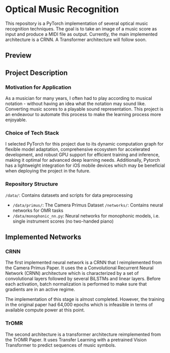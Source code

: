 # Optical Music Recognition

This repository is a PyTorch implementation of several optical music recognition techniques. The goal is to take an image of a music score as input and produce a MIDI file as output. Currently, the main implemented architecture is a CRNN. A Transformer architecture will follow soon.

## Preview 

## Project Description

### Motivation for Application
As a musician for many years, I often had to play according to musical notation - without having an idea what the notation may sound like. Converting music scores to a playable sound representation. This project is an endeavour to automate this process to make the learning process more enjoyable.

### Choice of Tech Stack
I selected PyTorch for this project due to its dynamic computation graph for flexible model adaptation, comprehensive ecosystem for accelerated development, and robust GPU support for efficient training and inference, making it optimal for advanced deep learning needs. Additionally, Pytorch has a lightweight integration for iOS mobile devices which may be beneficial when deploying the project in the future. 

### Repository Structure
`/data/`: Contains datasets and scripts for data preprocessing
- `/data/primus/`: The Camera Primus Dataset
`/networks/`: Contains neural networks for OMR tasks
- `/data/monophonic_nn.py`: Neural networks for monophonic models, i.e. single instrument scores (no two-handed piano)

## Implemented Networks
### CRNN
The first implemented neural network is a CRNN that I reimplemented from the Camera Primus Paper. It uses the a Convolutional Recurrent Neural Network (CRNN) architecture which is characterized by a set of convolutional layers followed by several BiLSTMs and linear layers. Before each activation, batch normalization is performed to make sure that gradients are in an active regime. 

The implementation of this stage is almost completed. However, the training in the original paper had 64,000 epochs which is infeasible in terms of available compute power at this point.

### TrOMR
The second architecture is a transformer architecture reimplemented from the TrOMR Paper. It uses Transfer Learning with a pretrained Vision Transformer to predict sequences of music symbols.

